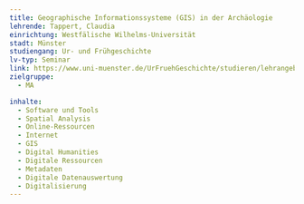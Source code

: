 ```yaml
---
title: Geographische Informationssysteme (GIS) in der Archäologie
lehrende: Tappert, Claudia
einrichtung: Westfälische Wilhelms-Universität
stadt: Münster
studiengang: Ur- und Frühgeschichte
lv-typ: Seminar
link: https://www.uni-muenster.de/UrFruehGeschichte/studieren/lehrangebot_der_abteilung.html
zielgruppe:
  - MA

inhalte:
  - Software und Tools
  - Spatial Analysis
  - Online-Ressourcen
  - Internet
  - GIS
  - Digital Humanities
  - Digitale Ressourcen
  - Metadaten
  - Digitale Datenauswertung
  - Digitalisierung
---
```

 
